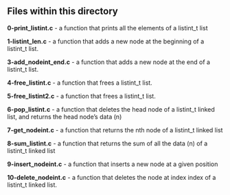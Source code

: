 <h2>Files within this directory</h2>

**0-print_listint.c** - a function that prints all the elements of a listint_t list

**1-listint_len.c** - a function that adds a new node at the beginning of a listint_t list.

**3-add_nodeint_end.c** - a function that adds a new node at the end of a listint_t list.

**4-free_listint.c** - a function that frees a listint_t list.

**5-free_listint2.c** - a function that frees a listint_t list.

**6-pop_listint.c** - a function that deletes the head node of a listint_t linked list, and returns the head node’s data (n)

**7-get_nodeint.c** - a function that returns the nth node of a listint_t linked list

**8-sum_listint.c** - a function that returns the sum of all the data (n) of a listint_t linked list

**9-insert_nodeint.c** -  a function that inserts a new node at a given position

**10-delete_nodeint.c** - a function that deletes the node at index index of a listint_t linked list.
